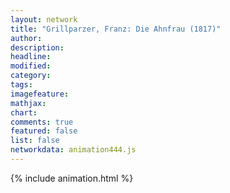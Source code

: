 ```yaml
---
layout: network
title: "Grillparzer, Franz: Die Ahnfrau (1817)"
author:
description:
headline:
modified:
category:
tags:
imagefeature: 
mathjax: 
chart: 
comments: true
featured: false
list: false
networkdata: animation444.js
---
```

{% include animation.html %}
